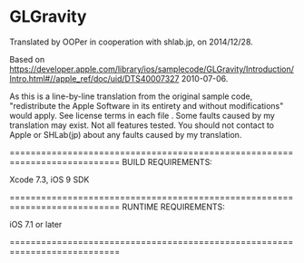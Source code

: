 # GLGravity

Translated by OOPer in cooperation with shlab.jp, on 2014/12/28.

Based on
<https://developer.apple.com/library/ios/samplecode/GLGravity/Introduction/Intro.html#//apple_ref/doc/uid/DTS40007327>
2010-07-06.

As this is a line-by-line translation from the original sample code, "redistribute the Apple Software in its entirety and without modifications" would apply. See license terms in each file .
Some faults caused by my translation may exist. Not all features tested.
You should not contact to Apple or SHLab(jp) about any faults caused by my translation.


===========================================================================
BUILD REQUIREMENTS:

Xcode 7.3, iOS 9 SDK

===========================================================================
RUNTIME REQUIREMENTS:

iOS 7.1 or later

===========================================================================
